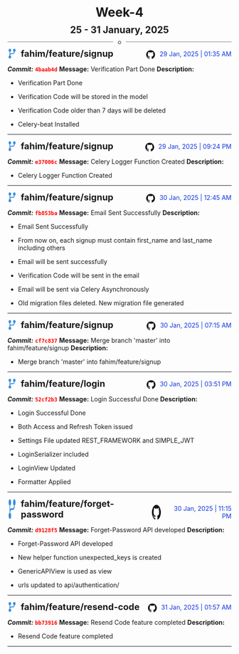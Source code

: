 <h1 style="text-align:center; margin-bottom:10px">Week-4</h1>
<h2 style="text-align:center; margin:0px">25 - 31 January, 2025</h2>
<div style="display: flex; align-items: center; justify-content: center;">
  <hr style="flex: 1; background-color: gray;" />
  <span style="padding: 0 10px;font-weight:bold; color:gray">o</span>
  <hr style="flex: 1; background-color: gray;" />
</div>

<div style="display: flex; justify-content: space-between; align-items:end;">
  <div style="display:flex">
      <img src="../assets/branch.svg" alt="GitHub Logo"  style="width:20px; margin:0 10px 0 0">
      <h3 style="margin: 0; padding:0; font-weight: bold; font-size:20px;">fahim/feature/signup</h3>
  </div>
  <div style="display:flex">
  <img src="../assets/github.svg" alt="GitHub Logo" style="width:20px">
    <span style="color:rgb(16, 54, 226); text-align: right; margin:0 0 0 10px; padding:0px;">29 Jan, 2025 | 01:35 AM</span>
  </div>
</div>

**_Commit:_** <code style="color: red; font-weight: bold;">4baab4d</code>
**Message:** Verification Part Done
**Description:**
- Verification Part Done

- Verification Code will be stored in the model
- Verification Code older than 7 days will be deleted
- Celery-beat Installed
---
<div style="display: flex; justify-content: space-between; align-items:end;">
  <div style="display:flex">
      <img src="../assets/branch.svg" alt="GitHub Logo"  style="width:20px; margin:0 10px 0 0">
      <h3 style="margin: 0; padding:0; font-weight: bold; font-size:20px;">fahim/feature/signup</h3>
  </div>
  <div style="display:flex">
  <img src="../assets/github.svg" alt="GitHub Logo" style="width:20px">
    <span style="color:rgb(16, 54, 226); text-align: right; margin:0 0 0 10px; padding:0px;">29 Jan, 2025 | 09:24 PM</span>
  </div>
</div>

**_Commit:_** <code style="color: red; font-weight: bold;">e37006c</code>
**Message:** Celery Logger Function Created
**Description:**
- Celery Logger Function Created
---
<div style="display: flex; justify-content: space-between; align-items:end;">
  <div style="display:flex">
      <img src="../assets/branch.svg" alt="GitHub Logo"  style="width:20px; margin:0 10px 0 0">
      <h3 style="margin: 0; padding:0; font-weight: bold; font-size:20px;">fahim/feature/signup</h3>
  </div>
  <div style="display:flex">
  <img src="../assets/github.svg" alt="GitHub Logo" style="width:20px">
    <span style="color:rgb(16, 54, 226); text-align: right; margin:0 0 0 10px; padding:0px;">30 Jan, 2025 | 12:45 AM</span>
  </div>
</div>

**_Commit:_** <code style="color: red; font-weight: bold;">fb853ba</code>
**Message:** Email Sent Successfully
**Description:**
- Email Sent Successfully

- From now on, each signup must contain first_name and last_name including others
- Email will be sent successfully
- Verification Code will be sent in the email
- Email will be sent via Celery Asynchronously
- Old migration files deleted. New migration file generated
---
<div style="display: flex; justify-content: space-between; align-items:end;">
  <div style="display:flex">
      <img src="../assets/branch.svg" alt="GitHub Logo"  style="width:20px; margin:0 10px 0 0">
      <h3 style="margin: 0; padding:0; font-weight: bold; font-size:20px;">fahim/feature/signup</h3>
  </div>
  <div style="display:flex">
  <img src="../assets/github.svg" alt="GitHub Logo" style="width:20px">
    <span style="color:rgb(16, 54, 226); text-align: right; margin:0 0 0 10px; padding:0px;">30 Jan, 2025 | 07:15 AM</span>
  </div>
</div>

**_Commit:_** <code style="color: red; font-weight: bold;">cf7c837</code>
**Message:** Merge branch 'master' into fahim/feature/signup
**Description:**
- Merge branch 'master' into fahim/feature/signup
---
<div style="display: flex; justify-content: space-between; align-items:end;">
  <div style="display:flex">
      <img src="../assets/branch.svg" alt="GitHub Logo"  style="width:20px; margin:0 10px 0 0">
      <h3 style="margin: 0; padding:0; font-weight: bold; font-size:20px;">fahim/feature/login</h3>
  </div>
  <div style="display:flex">
  <img src="../assets/github.svg" alt="GitHub Logo" style="width:20px">
    <span style="color:rgb(16, 54, 226); text-align: right; margin:0 0 0 10px; padding:0px;">30 Jan, 2025 | 03:51 PM</span>
  </div>
</div>

**_Commit:_** <code style="color: red; font-weight: bold;">52cf2b3</code>
**Message:** Login Successful Done
**Description:**
- Login Successful Done

- Both Access and Refresh Token issued
- Settings File updated REST_FRAMEWORK and  SIMPLE_JWT
-  LoginSerializer included
- LoginView Updated
- Formatter Applied
---
<div style="display: flex; justify-content: space-between; align-items:end;">
  <div style="display:flex">
      <img src="../assets/branch.svg" alt="GitHub Logo"  style="width:20px; margin:0 10px 0 0">
      <h3 style="margin: 0; padding:0; font-weight: bold; font-size:20px;">fahim/feature/forget-password</h3>
  </div>
  <div style="display:flex">
  <img src="../assets/github.svg" alt="GitHub Logo" style="width:20px">
    <span style="color:rgb(16, 54, 226); text-align: right; margin:0 0 0 10px; padding:0px;">30 Jan, 2025 | 11:15 PM</span>
  </div>
</div>

**_Commit:_** <code style="color: red; font-weight: bold;">d9128f5</code>
**Message:** Forget-Password API developed
**Description:**
- Forget-Password API developed

- New helper function unexpected_keys is created
- GenericAPIView is used as view
- urls updated to api/authentication/
---
<div style="display: flex; justify-content: space-between; align-items:end;">
  <div style="display:flex">
      <img src="../assets/branch.svg" alt="GitHub Logo"  style="width:20px; margin:0 10px 0 0">
      <h3 style="margin: 0; padding:0; font-weight: bold; font-size:20px;">fahim/feature/resend-code</h3>
  </div>
  <div style="display:flex">
  <img src="../assets/github.svg" alt="GitHub Logo" style="width:20px">
    <span style="color:rgb(16, 54, 226); text-align: right; margin:0 0 0 10px; padding:0px;">31 Jan, 2025 | 01:57 AM</span>
  </div>
</div>

**_Commit:_** <code style="color: red; font-weight: bold;">bb73916</code>
**Message:** Resend Code feature completed
**Description:**
- Resend Code feature completed
---
